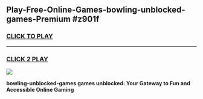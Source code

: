 
## Play-Free-Online-Games-bowling-unblocked-games-Premium #z901f
<h3>
<a href="https://premium.freeplayer.one?title=bowling-unblocked-games&ref=8M">CLICK TO PLAY</a></h3>
<hr>

<h3>
<a href="https://premium.freeplayer.one?title=bowling-unblocked-games&ref=8M">CLICK 2 PLAY</a>
  
</h3>

<a href="https://premium.freeplayer.one?title=bowling-unblocked-games&ref=8M"><img src="https://clearcache.store/games.png"></a>


**bowling-unblocked-games games unblocked: Your Gateway to Fun and Accessible Online Gaming**
